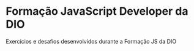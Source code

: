 # Formação JavaScript Developer da DIO
Exercicios e desafios desenvolvidos durante a Formação JS da DIO
